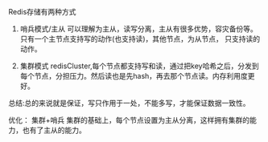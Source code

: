 Redis存储有两种方式

1. 哨兵模式/主从
可以理解为主从，读写分离，主从有很多优势，容灾备份等。
只有一个主节点支持写的动作(也支持读)，其他节点，为从节点，
只支持读的动作。

2. 集群模式
redisCluster,每个节点都支持写和读，通过把key哈希之后，分发到每个节点，分担压力。然后读也是先hash，再去那个节点读。内存利用度更好。



总结:总的来说就是保证，写只作用于一处，不能多写，才能保证数据一致性。


优化：
集群+哨兵
集群的基础上，每个节点设置为主从分离，这样拥有集群的能力，也有了主从的能力。
